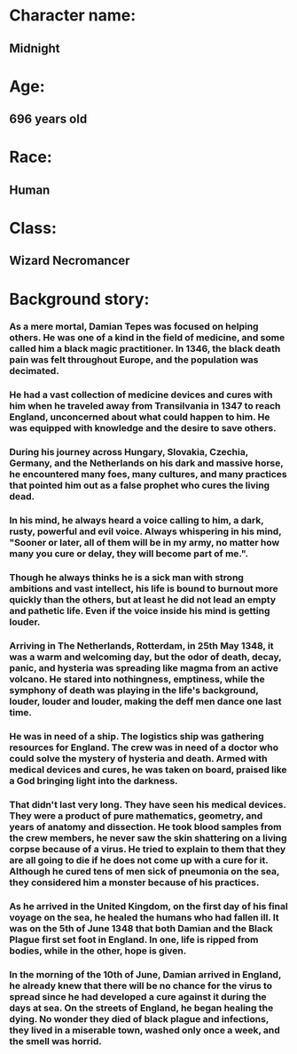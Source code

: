 # Character name:
## Midnight

# Age:
## 696 years old

# Race:
## Human

# Class:
## Wizard Necromancer

# Background story:

### As a mere mortal, Damian Tepes was focused on helping others. He was one of a kind in the field of medicine, and some called him a black magic practitioner. In 1346, the black death pain was felt throughout Europe, and the population was decimated.
### He had a vast collection of medicine devices and cures with him when he traveled away from Transilvania in 1347 to reach England, unconcerned about what could happen to him. He was equipped with knowledge and the desire to save others.
### During his journey across Hungary, Slovakia, Czechia, Germany, and the Netherlands on his dark and massive horse, he encountered many foes, many cultures, and many practices that pointed him out as a false prophet who cures the living dead.
### In his mind, he always heard a voice calling to him, a dark, rusty, powerful and evil voice. Always whispering in his mind, "Sooner or later, all of them will be in my army, no matter how many you cure or delay, they will become part of me.".
### Though he always thinks he is a sick man with strong ambitions and vast intellect, his life is bound to burnout more quickly than the others, but at least he did not lead an empty and pathetic life. Even if the voice inside his mind is getting louder.
### Arriving in The Netherlands, Rotterdam, in 25th May 1348, it was a warm and welcoming day, but the odor of death, decay, panic, and hysteria was spreading like magma from an active volcano. He stared into nothingness, emptiness, while the symphony of death was playing in the life's background, louder, louder and louder, making the deff men dance one last time.
### He was in need of a ship. The logistics ship was gathering resources for England. The crew was in need of a doctor who could solve the mystery of hysteria and death. Armed with medical devices and cures, he was taken on board, praised like a God bringing light into the darkness.
### That didn't last very long. They have seen his medical devices. They were a product of pure mathematics, geometry, and years of anatomy and dissection. He took blood samples from the crew members, he never saw the skin shattering on a living corpse because of a virus. He tried to explain to them that they are all going to die if he does not come up with a cure for it. Although he cured tens of men sick of pneumonia on the sea, they considered him a monster because of his practices.
### As he arrived in the United Kingdom, on the first day of his final voyage on the sea, he healed the humans who had fallen ill. It was on the 5th of June 1348 that both Damian and the Black Plague first set foot in England. In one, life is ripped from bodies, while in the other, hope is given.
### In the morning of the 10th of June, Damian arrived in England, he already knew that there will be no chance for the virus to spread since he had developed a cure against it during the days at sea. On the streets of England, he began healing the dying. No wonder they died of black plague and infections, they lived in a miserable town, washed only once a week, and the smell was horrid.
